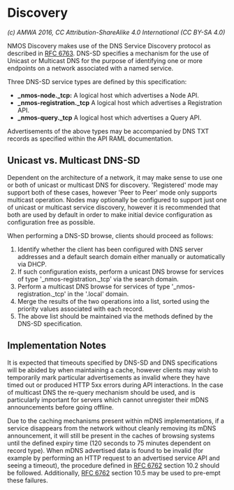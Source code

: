 # Discovery

_(c) AMWA 2016, CC Attribution-ShareAlike 4.0 International (CC BY-SA 4.0)_

NMOS Discovery makes use of the DNS Service Discovery protocol as described in [RFC 6763](https://tools.ietf.org/html/rfc6763). DNS-SD specifies a mechanism for the use of Unicast or Multicast DNS for the purpose of identifying one or more endpoints on a network associated with a named service.

Three DNS-SD service types are defined by this specification:

* **_nmos-node._tcp:** A logical host which advertises a Node API.
* **_nmos-registration._tcp** A logical host which advertises a Registration API.
* **_nmos-query._tcp** A logical host which advertises a Query API.

Advertisements of the above types may be accompanied by DNS TXT records as specified within the API RAML documentation.

## Unicast vs. Multicast DNS-SD

Dependent on the architecture of a network, it may make sense to use one or both of unicast or multicast DNS for discovery. 'Registered' mode may support both of these cases, however 'Peer to Peer' mode only supports multicast operation. Nodes may optionally be configured to support just one of unicast or multicast service discovery, however it is recommended that both are used by default in order to make initial device configuration as configuration free as possible.

When performing a DNS-SD browse, clients should proceed as follows:

1. Identify whether the client has been configured with DNS server addresses and a default search domain either manually or automatically via DHCP.
2. If such configuration exists, perform a unicast DNS browse for services of type '\_nmos-registration.\_tcp' via the search domain.
3. Perform a multicast DNS browse for services of type '\_nmos-registration.\_tcp' in the '.local' domain.
4. Merge the results of the two operations into a list, sorted using the priority values associated with each record.
5. The above list should be maintained via the methods defined by the DNS-SD specification.

## Implementation Notes

It is expected that timeouts specified by DNS-SD and DNS specifications will be abided by when maintaining a cache, however clients may wish to temporarily mark particular advertisements as invalid where they have timed out or produced HTTP 5xx errors during API interactions. In the case of multicast DNS the re-query mechanism should be used, and is particularly important for servers which cannot unregister their mDNS announcements before going offline.

Due to the caching mechanisms present within mDNS implementations, if a service disappears from the network without cleanly removing its mDNS announcement, it will still be present in the caches of browsing systems until the defined expiry time (120 seconds to 75 minutes dependent on record type). When mDNS advertised data is found to be invalid (for example by performing an HTTP request to an advertised service API and seeing a timeout), the procedure defined in [RFC 6762](https://tools.ietf.org/html/rfc6762) section 10.2 should be followed. Additionally, [RFC 6762](https://tools.ietf.org/html/rfc6762) section 10.5 may be used to pre-empt these failures.
